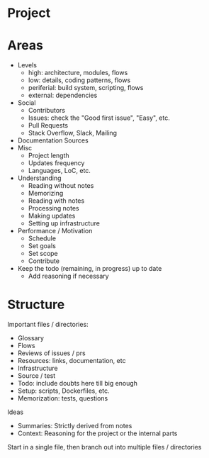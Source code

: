 # Project

# Areas

- Levels
    - high: architecture, modules, flows
    - low: details, coding patterns, flows
    - periferial: build system, scripting, flows
    - external: dependencies
- Social
    - Contributors
    - Issues: check the "Good first issue", "Easy", etc.
    - Pull Requests
    - Stack Overflow, Slack, Mailing
- Documentation Sources
- Misc
    - Project length
    - Updates frequency
    - Languages, LoC, etc.
- Understanding
    - Reading without notes
    - Memorizing
    - Reading with notes
    - Processing notes
    - Making updates
    - Setting up infrastructure
- Performance / Motivation
    - Schedule
    - Set goals
    - Set scope
    - Contribute
- Keep the todo (remaining, in progress) up to date
    - Add reasoning if necessary

# Structure

Important files / directories:

- Glossary
- Flows
- Reviews of issues / prs
- Resources: links, documentation, etc
- Infrastructure
- Source / test
- Todo: include doubts here till big enough
- Setup: scripts, Dockerfiles, etc.
- Memorization: tests, questions

Ideas

- Summaries: Strictly derived from notes
- Context: Reasoning for the project or the internal parts

Start in a single file, then branch out into multiple files / directories
